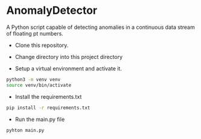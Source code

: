 # AnomalyDetector

A Python script capable of detecting anomalies in a continuous data stream of floating pt numbers.

- Clone this repository.
- Change directory into this project directory

- Setup a virtual environment and activate it.
```bash
python3 -m venv venv
source venv/bin/activate
```

- Install the requirements.txt
```bash
pip install -r requirements.txt
```

- Run the main.py file
```bash
pyhton main.py
```